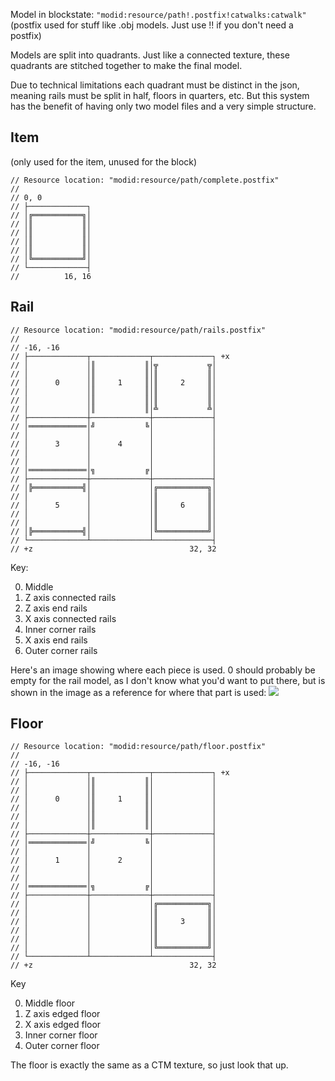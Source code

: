 Model in blockstate: `"modid:resource/path!.postfix!catwalks:catwalk"`
(postfix used for stuff like .obj models. Just use !! if you don't need a postfix)

Models are split into quadrants. Just like a connected texture, these quadrants are stitched together to make the final model.

Due to technical limitations each quadrant must be distinct in the json, meaning rails must be split in half, floors in quarters, etc. But this system has the benefit of having only two model files and a very simple structure.

## Item
(only used for the item, unused for the block)

```
// Resource location: "modid:resource/path/complete.postfix"
//
// 0, 0
// ├─────────────┐
// │╔═══════════╗│
// │║           ║│
// │║           ║│
// │║           ║│
// │║           ║│
// │╚═══════════╝│
// └─────────────┤
//          16, 16
```

## Rail

```
// Resource location: "modid:resource/path/rails.postfix"
//
// -16, -16
// ├─────────────┬─────────────┬─────────────┐ +x
// │             │║           ║│╦           ╦│
// │             │║           ║│║           ║│
// │      0      │║     1     ║│║     2     ║│
// │             │║           ║│║           ║│
// │             │║           ║│║           ║│
// │             │║           ║│╩           ╩│
// ├─────────────┼─────────────┼─────────────┤
// │═════════════│╝           ╚│             │
// │             │             │             │
// │      3      │      4      │             │
// │             │             │             │
// │             │             │             │
// │═════════════│╗           ╔│             │
// ├─────────────┼─────────────┼─────────────┤
// │╠═══════════╣│             │╔═══════════╗│
// │             │             │║           ║│
// │      5      │             │║     6     ║│
// │             │             │║           ║│
// │             │             │║           ║│
// │╠═══════════╣│             │╚═══════════╝│
// └─────────────┴─────────────┴─────────────┤
// +z                                   32, 32
```
Key:

0. Middle
1. Z axis connected rails
2. Z axis end rails
3. X axis connected rails
4. Inner corner rails
5. X axis end rails
6. Outer corner rails

Here's an image showing where each piece is used. 0 should probably be empty for the rail model, as I don't know what you'd want to put there, but is shown in the image as a reference for where that part is used:
![](http://i.imgur.com/IN47S7h.png)
## Floor

```
// Resource location: "modid:resource/path/floor.postfix"
//
// -16, -16
// ├─────────────┬─────────────┬─────────────┐ +x
// │             │║           ║│             │
// │             │║           ║│             │
// │      0      │║     1     ║│             │
// │             │║           ║│             │
// │             │║           ║│             │
// │             │║           ║│             │
// ├─────────────┼─────────────┼─────────────┤
// │═════════════│╝           ╚│             │
// │             │             │             │
// │      1      │      2      │             │
// │             │             │             │
// │             │             │             │
// │═════════════│╗           ╔│             │
// ├─────────────┼─────────────┼─────────────┤
// │             │             │╔═══════════╗│
// │             │             │║           ║│
// │             │             │║     3     ║│
// │             │             │║           ║│
// │             │             │║           ║│
// │             │             │╚═══════════╝│
// └─────────────┴─────────────┴─────────────┤
// +z                                   32, 32
```
Key

0. Middle floor
1. Z axis edged floor
2. X axis edged floor
3. Inner corner floor
4. Outer corner floor

The floor is exactly the same as a CTM texture, so just look that up.
